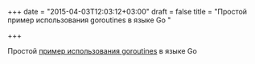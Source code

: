 +++
date = "2015-04-03T12:03:12+03:00"
draft = false
title = "Простой пример использования goroutines в языке Go "

+++

<p>Простой <a href="http://eax.me/go-goroutines/">пример использования goroutines</a> в языке Go&nbsp;</p>

